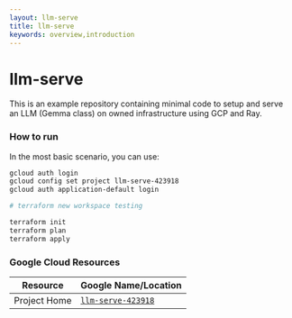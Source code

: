 ```yaml
---
layout: llm-serve
title: llm-serve
keywords: overview,introduction
---
```


# llm-serve

This is an example repository containing minimal code to setup and serve an LLM (Gemma class)
on owned infrastructure using GCP and Ray.

### How to run

In the most basic scenario, you can use:

```sh
gcloud auth login
gcloud config set project llm-serve-423918
gcloud auth application-default login

# terraform new workspace testing

terraform init
terraform plan
terraform apply
```

### Google Cloud Resources

| Resource              | Google Name/Location  |
| --------------------- | ----------------------|
| Project Home          | [`llm-serve-423918`](https://console.cloud.google.com/home/dashboard?folder=&organizationId=&project=llm-serve-423918)|
